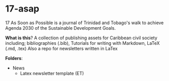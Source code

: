 # 17-asap

17 As Soon as Possible is a journal of Trinidad and Tobago's walk to achieve Agenda  2030 of the Sustainable Development Goals. 

**What is this**?
A collection of publishing assets for Caribbean civil society including; bibliographies (.bib), Tutorials for writing with Markdown, LaTeX (.md, .tex)    Also a repo for newsletters written in LaTex

**Folders**: 
- News
    - Latex newsletter template (ET)
